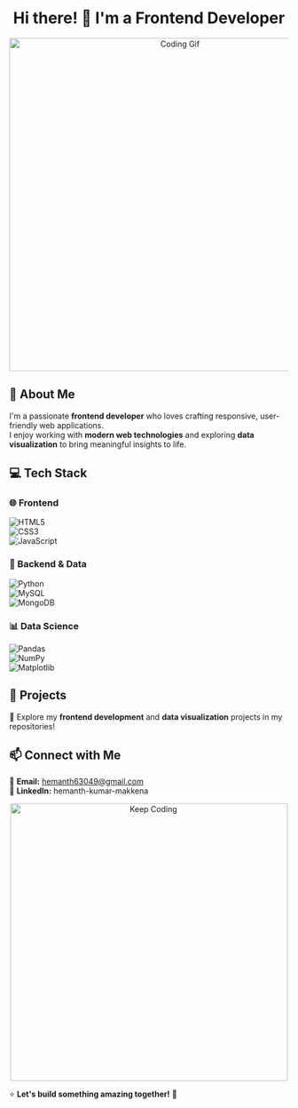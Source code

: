 <h1 align="center">Hi there! 👋 I'm a Frontend Developer</h1>

<p align="center">
  <img src="https://media.giphy.com/media/qgQUggAC3Pfv687qPC/giphy.gif" width="600" alt="Coding Gif">
</p>

## 🚀 About Me  
I'm a passionate **frontend developer** who loves crafting responsive, user-friendly web applications.  
I enjoy working with **modern web technologies** and exploring **data visualization** to bring meaningful insights to life.  

## 💻 Tech Stack  
### 🌐 Frontend  
![HTML5](https://img.shields.io/badge/-HTML5-E34F26?style=for-the-badge&logo=html5&logoColor=white)  
![CSS3](https://img.shields.io/badge/-CSS3-1572B6?style=for-the-badge&logo=css3&logoColor=white)  
![JavaScript](https://img.shields.io/badge/-JavaScript-F7DF1E?style=for-the-badge&logo=javascript&logoColor=black)  

### 🐍 Backend & Data  
![Python](https://img.shields.io/badge/-Python-3776AB?style=for-the-badge&logo=python&logoColor=white)  
![MySQL](https://img.shields.io/badge/-MySQL-4479A1?style=for-the-badge&logo=mysql&logoColor=white)  
![MongoDB](https://img.shields.io/badge/-MongoDB-47A248?style=for-the-badge&logo=mongodb&logoColor=white)  

### 📊 Data Science  
![Pandas](https://img.shields.io/badge/-Pandas-150458?style=for-the-badge&logo=pandas&logoColor=white)  
![NumPy](https://img.shields.io/badge/-NumPy-013243?style=for-the-badge&logo=numpy&logoColor=white)  
![Matplotlib](https://img.shields.io/badge/-Matplotlib-8B008B?style=for-the-badge)  

## 📌 Projects  
🚀 Explore my **frontend development** and **data visualization** projects in my repositories!  

## 📫 Connect with Me  
📧 **Email:** hemanth63049@gmail.com  
🔗 **LinkedIn:** hemanth-kumar-makkena  

<p align="center">
  <img src="https://media.giphy.com/media/3oriO0OEd9QIDdllqo/giphy.gif" width="500" alt="Keep Coding">
</p>

⭐ **Let's build something amazing together!** 🚀  
